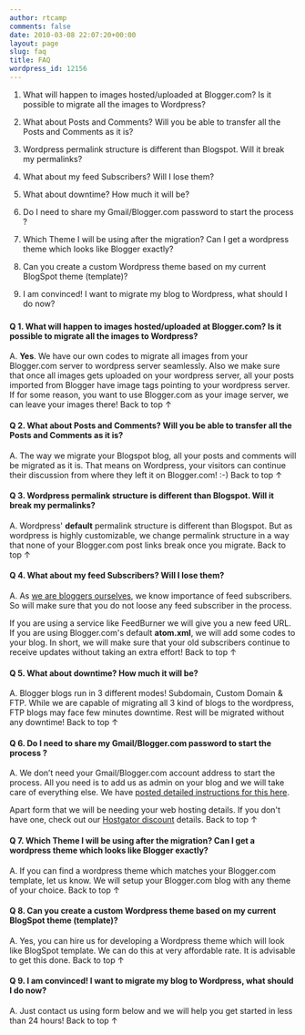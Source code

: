 ```yaml
---
author: rtcamp
comments: false
date: 2010-03-08 22:07:20+00:00
layout: page
slug: faq
title: FAQ
wordpress_id: 12156
---
```



	
  1. What will happen to images hosted/uploaded at Blogger.com? Is it possible to migrate all the images to Wordpress?

	
  2. What about Posts and Comments? Will you be able to transfer all the Posts and Comments as it is?

	
  3. Wordpress permalink structure is different than Blogspot. Will it break my permalinks?

	
  4. What about my feed Subscribers? Will I lose them?

	
  5. What about downtime? How much it will be?

	
  6. Do I need to share my Gmail/Blogger.com password to start the process ?

	
  7. Which Theme I will be using after the migration? Can I get a wordpress theme which looks like Blogger exactly?

	
  8. Can you create a custom Wordpress theme based on my current BlogSpot theme (template)?

	
  9. I am convinced! I want to migrate my blog to Wordpress, what should I do now?




### 




#### Q 1. What will happen to images hosted/uploaded at Blogger.com? Is it possible to migrate all the images to Wordpress?


A. **Yes**. We have our own codes to migrate all images from your Blogger.com server to wordpress server seamlessly. Also we make sure that once all images gets uploaded on your wordpress server, all your posts imported from Blogger have image tags pointing to your wordpress server. If for some reason, you want to use Blogger.com as your image server, we can leave your images there!
Back to top ↑


#### Q 2. What about Posts and Comments? Will you be able to transfer all the Posts and Comments as it is?


A. The way we migrate your Blogspot blog, all your posts and comments will be migrated as it is. That means on Wordpress, your visitors can continue their discussion from where they left it on Blogger.com! :-)
Back to top ↑


#### Q 3. Wordpress permalink structure is different than Blogspot. Will it break my permalinks?


A. Wordpress' **default** permalink structure is different than Blogspot. But as wordpress is highly customizable, we change permalink structure in a way that none of your Blogger.com post links break once you migrate.
Back to top ↑


#### Q 4. What about my feed Subscribers? Will I lose them?


A. As [we are bloggers ourselves](http://rtblogs.com/blog-list/), we know importance of feed subscribers. So will make sure that you do not loose any feed subscriber in the process.

If you are using a service like FeedBurner we will give you a new feed URL. If you are using Blogger.com's default **atom.xml**, we will add some codes to your blog. In short, we will make sure that your old subscribers continue to receive updates without taking an extra effort!
Back to top ↑


#### Q 5. What about downtime? How much it will be?


A. Blogger blogs run in 3 different modes! Subdomain, Custom Domain & FTP. While we are capable of migrating all 3 kind of blogs to the wordpress, FTP blogs may face few minutes downtime. Rest will be migrated without any downtime!
Back to top ↑


#### Q 6. Do I need to share my Gmail/Blogger.com password to start the process ?


A. We don’t need your Gmail/Blogger.com account address to start the process. All you need is to add us as admin on your blog and we will take care of everything else. We have [posted detailed instructions for this here](https://rtcamp.com/giving-admin-access-to-your-blogspot-blog-without-sharing-password/).

Apart form that we will be needing your web hosting details. If you don't have one, check out our [Hostgator discount](https://rtcamp.com/webhosts/hostgator/) details.
Back to top ↑


#### Q 7. Which Theme I will be using after the migration? Can I get a wordpress theme which looks like Blogger exactly?


A. If you can find a wordpress theme which matches your Blogger.com template, let us know. We will setup your Blogger.com blog with any theme of your choice.
Back to top ↑


#### Q 8. Can you create a custom Wordpress theme based on my current BlogSpot theme (template)?


A. Yes, you can hire us for developing a Wordpress theme which will look like BlogSpot template. We can do this at very affordable rate. It is advisable to get this done.
Back to top ↑


#### Q 9. I am convinced! I want to migrate my blog to Wordpress, what should I do now?


A. Just contact us using form below and we will help you get started in less than 24 hours!
Back to top ↑
